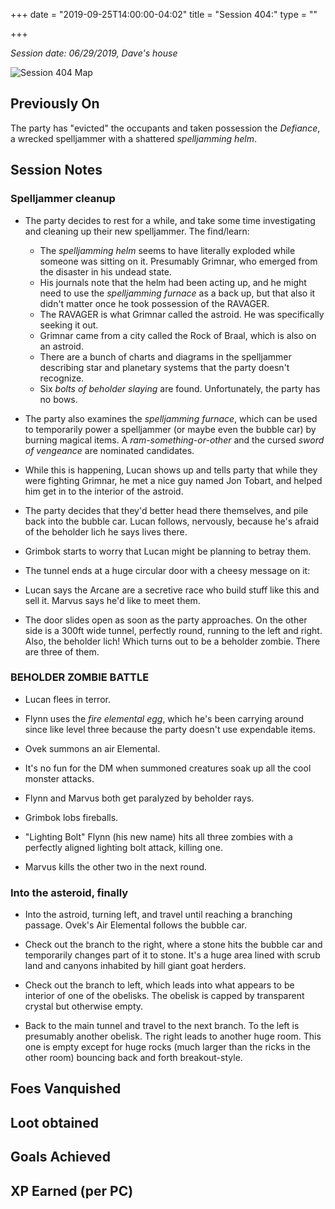 +++
date = "2019-09-25T14:00:00-04:02"
title = "Session 404:"
type = ""

+++

_Session date: 06/29/2019, Dave's house_

![Session 404 Map](/uploads/session_404_map.png)

<!--more-->

## Previously On

The party has "evicted" the occupants and taken possession the _Defiance_, a wrecked spelljammer with a shattered _spelljamming helm_.

## Session Notes

### Spelljammer cleanup

* The party decides to rest for a while, and take some time investigating and cleaning up their new spelljammer. The find/learn:
    * The _spelljamming helm_ seems to have literally exploded while someone was sitting on it. Presumably Grimnar, who emerged from the disaster in his undead state.
    * His journals note that the helm had been acting up, and he might need to use the _spelljamming furnace_ as a back up, but that also it didn't matter once he took possession of the RAVAGER. 
    * The RAVAGER is what Grimnar called the astroid. He was specifically seeking it out.
    * Grimnar came from a city called the Rock of Braal, which is also on an astroid.
    * There are a bunch of charts and diagrams in the spelljammer describing star and planetary systems that the party doesn't recognize.
    * Six _bolts of beholder slaying_ are found. Unfortunately, the party has no bows.
    
* The party also examines the _spelljamming furnace_, which can be used to temporarily power a spelljammer (or maybe even the bubble car) by burning magical items. A _ram-something-or-other_ and the cursed _sword of vengeance_ are nominated candidates.
    

* While this is happening, Lucan shows up and tells party that while they were fighting Grimnar, he met a nice guy named Jon Tobart, and helped him get in to the interior of the astroid.

* The party decides that they'd better head there themselves, and pile back into the bubble car. Lucan follows, nervously, because he's afraid of the beholder lich he says lives there.

* Grimbok starts to worry that Lucan might be planning to betray them.

* The tunnel ends at a huge circular door with a cheesy message on it:

* Lucan says the Arcane are a secretive race who build stuff like this and sell it. Marvus says he'd like to meet them.

* The door slides open as soon as the party approaches. On the other side is a 300ft wide tunnel, perfectly round, running to the left and right. Also, the beholder lich! Which turns out to be a beholder zombie. There are three of them. 

### BEHOLDER ZOMBIE BATTLE

* Lucan flees in terror.

* Flynn uses the _fire elemental egg_, which he's been carrying around since like level three because the party doesn't use expendable items.

* Ovek summons an air Elemental.

* It's no fun for the DM when summoned creatures soak up all the cool monster attacks.

* Flynn and Marvus both get paralyzed by beholder rays.

* Grimbok lobs fireballs.

* "Lighting Bolt" Flynn (his new name) hits all three zombies with a perfectly aligned lighting bolt attack, killing one.	

* Marvus kills the other two in the next round.

### Into the asteroid, finally

* Into the astroid, turning left, and travel until reaching a branching passage. Ovek's Air Elemental follows the bubble car.

* Check out the branch to the right, where a stone hits the bubble car and temporarily changes part of it to stone. It's a huge area lined with scrub land and canyons inhabited by hill giant goat herders.

* Check out the branch to left, which leads into what appears to be interior of one of the obelisks. The obelisk is capped by transparent crystal but otherwise empty.

* Back to the main tunnel and travel to the next branch. To the left is presumably another obelisk. The right leads to another huge room. This one is empty except for huge rocks (much larger than the ricks in the other room) bouncing back and forth breakout-style.



## Foes Vanquished

## Loot obtained

## Goals Achieved

## XP Earned (per PC) 
